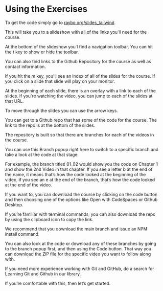 <!-- .slide: data-state="layout-title" class="bg-dark"-->

# Using the Exercises

> >

To get the code simply go to [raybo.org/slides_tailwind](https://raybo.org/slides_tailwind/#/).

This will take you to a slideshow with all of the links you'll need for the course.

At the bottom of the slideshow you'l find a navigation toolbar. You can hit the t key to show or hide the toolbar.

You can also find links to the Github Repository for the course as well as contact information.

If you hit the m key, you'll see an index of all of the slides for the course. If you click on a slide that slide will play on your monitor.

At the beginning of each slide, there is an overlay with a link to each of the slides. If you're watching the video, you can jump to each of the slides at that URL.

To move through the slides you can use the arrow keys.

You can get to a Github repo that has some of the code for the course. The link to the repo is at the bottom of the slides.

The repository is built so that there are branches for each of the videos in the course. 

You can use this Branch popup right here to switch to a specific branch and take a look at the code at that stage.

For example, the branch titled 01_02 would show you the code on Chapter 1 and show the 2nd Video in that chapter. If you see a letter b at the end of the name, it means that’s how the code looked at the beginning of the video, if you see an e at the end of the branch, that’s how the code looked at the end of the video.

If you want to, you can download the course by clicking on the code button and then choosing one of the options like Open with CodeSpaces or Github Desktop. 

If you’re familiar with terminal commands, you can also download the repo by using the clipboard icon to copy the link.

We recommend that you download the main branch and issue an NPM install command.

You can also look at the code or download any of these branches  by going to the branch popup first, and then using the Code button. That way you can download the ZIP file for the specific video you want to follow along with.

If you need more experience working with Git and GitHub, do a search for Learning Git and Github in our library. 

If you’re comfortable with this, then let’s get started.